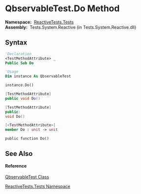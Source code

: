 # QbservableTest.Do Method

**Namespace:**  [ReactiveTests.Tests](ReactiveTests.Tests\ReactiveTests.Tests.md)  
**Assembly:**  Tests.System.Reactive (in Tests.System.Reactive.dll)

## Syntax

```vb
'Declaration
<TestMethodAttribute> _
Public Sub Do
```

```vb
'Usage
Dim instance As QbservableTest

instance.Do()
```

```csharp
[TestMethodAttribute]
public void Do()
```

```c++
[TestMethodAttribute]
public:
void Do()
```

```fsharp
[<TestMethodAttribute>]
member Do : unit -> unit 
```

```jscript
public function Do()
```

## See Also

#### Reference

[QbservableTest Class](QbservableTest\QbservableTest.md)

[ReactiveTests.Tests Namespace](ReactiveTests.Tests\ReactiveTests.Tests.md)




